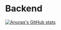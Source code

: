 # Backend

[![Anurag's GitHub stats](https://github-readme-stats.vercel.app/api?username=atmaca25)](https://github.com/anuraghazra/github-readme-stats)
